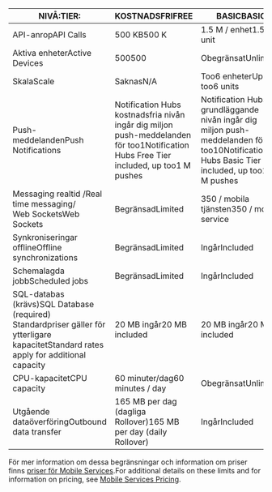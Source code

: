 
| <span data-ttu-id="651f3-101">NIVÅ:</span><span class="sxs-lookup"><span data-stu-id="651f3-101">TIER:</span></span> | <span data-ttu-id="651f3-102">KOSTNADSFRI</span><span class="sxs-lookup"><span data-stu-id="651f3-102">FREE</span></span> | <span data-ttu-id="651f3-103">BASIC</span><span class="sxs-lookup"><span data-stu-id="651f3-103">BASIC</span></span> | <span data-ttu-id="651f3-104">STANDARD</span><span class="sxs-lookup"><span data-stu-id="651f3-104">STANDARD</span></span> |
| --- | --- | --- | --- |
| <span data-ttu-id="651f3-105">API-anrop</span><span class="sxs-lookup"><span data-stu-id="651f3-105">API Calls</span></span> |<span data-ttu-id="651f3-106">500 KB</span><span class="sxs-lookup"><span data-stu-id="651f3-106">500 K</span></span> |<span data-ttu-id="651f3-107">1.5 M / enhet</span><span class="sxs-lookup"><span data-stu-id="651f3-107">1.5 M / unit</span></span> |<span data-ttu-id="651f3-108">15 M / enhet</span><span class="sxs-lookup"><span data-stu-id="651f3-108">15 M / unit</span></span> |
| <span data-ttu-id="651f3-109">Aktiva enheter</span><span class="sxs-lookup"><span data-stu-id="651f3-109">Active Devices</span></span> |<span data-ttu-id="651f3-110">500</span><span class="sxs-lookup"><span data-stu-id="651f3-110">500</span></span> |<span data-ttu-id="651f3-111">Obegränsat</span><span class="sxs-lookup"><span data-stu-id="651f3-111">Unlimited</span></span> |<span data-ttu-id="651f3-112">Obegränsat</span><span class="sxs-lookup"><span data-stu-id="651f3-112">Unlimited</span></span> |
| <span data-ttu-id="651f3-113">Skala</span><span class="sxs-lookup"><span data-stu-id="651f3-113">Scale</span></span> |<span data-ttu-id="651f3-114">Saknas</span><span class="sxs-lookup"><span data-stu-id="651f3-114">N/A</span></span> |<span data-ttu-id="651f3-115">Too6 enheter</span><span class="sxs-lookup"><span data-stu-id="651f3-115">Up too6 units</span></span> |<span data-ttu-id="651f3-116">Obegränsade enheter</span><span class="sxs-lookup"><span data-stu-id="651f3-116">Unlimited units</span></span> |
| <span data-ttu-id="651f3-117">Push-meddelanden</span><span class="sxs-lookup"><span data-stu-id="651f3-117">Push Notifications</span></span> |<span data-ttu-id="651f3-118">Notification Hubs kostnadsfria nivån ingår dig miljon push-meddelanden för too1</span><span class="sxs-lookup"><span data-stu-id="651f3-118">Notification Hubs Free Tier included, up too1 M pushes</span></span> |<span data-ttu-id="651f3-119">Notification Hubs grundläggande nivån ingår dig miljon push-meddelanden för too10</span><span class="sxs-lookup"><span data-stu-id="651f3-119">Notification Hubs Basic Tier included, up too10 M pushes</span></span> |<span data-ttu-id="651f3-120">Notification Hubs standardnivån ingår dig miljon push-meddelanden för too10</span><span class="sxs-lookup"><span data-stu-id="651f3-120">Notification Hubs Standard Tier included, up too10 M pushes</span></span> |
| <span data-ttu-id="651f3-121">Messaging realtid /</span><span class="sxs-lookup"><span data-stu-id="651f3-121">Real time messaging/</span></span><br/><span data-ttu-id="651f3-122">Web Sockets</span><span class="sxs-lookup"><span data-stu-id="651f3-122">Web Sockets</span></span> |<span data-ttu-id="651f3-123">Begränsad</span><span class="sxs-lookup"><span data-stu-id="651f3-123">Limited</span></span> |<span data-ttu-id="651f3-124">350 / mobila tjänsten</span><span class="sxs-lookup"><span data-stu-id="651f3-124">350 / mobile service</span></span> |<span data-ttu-id="651f3-125">Obegränsat</span><span class="sxs-lookup"><span data-stu-id="651f3-125">Unlimited</span></span> |
| <span data-ttu-id="651f3-126">Synkroniseringar offline</span><span class="sxs-lookup"><span data-stu-id="651f3-126">Offline synchronizations</span></span> |<span data-ttu-id="651f3-127">Begränsad</span><span class="sxs-lookup"><span data-stu-id="651f3-127">Limited</span></span> |<span data-ttu-id="651f3-128">Ingår</span><span class="sxs-lookup"><span data-stu-id="651f3-128">Included</span></span> |<span data-ttu-id="651f3-129">Ingår</span><span class="sxs-lookup"><span data-stu-id="651f3-129">Included</span></span> |
| <span data-ttu-id="651f3-130">Schemalagda jobb</span><span class="sxs-lookup"><span data-stu-id="651f3-130">Scheduled jobs</span></span> |<span data-ttu-id="651f3-131">Begränsad</span><span class="sxs-lookup"><span data-stu-id="651f3-131">Limited</span></span> |<span data-ttu-id="651f3-132">Ingår</span><span class="sxs-lookup"><span data-stu-id="651f3-132">Included</span></span> |<span data-ttu-id="651f3-133">Ingår</span><span class="sxs-lookup"><span data-stu-id="651f3-133">Included</span></span> |
| <span data-ttu-id="651f3-134">SQL-databas (krävs)</span><span class="sxs-lookup"><span data-stu-id="651f3-134">SQL Database (required)</span></span> <br/><span data-ttu-id="651f3-135">Standardpriser gäller för ytterligare kapacitet</span><span class="sxs-lookup"><span data-stu-id="651f3-135">Standard rates apply for additional capacity</span></span> |<span data-ttu-id="651f3-136">20 MB ingår</span><span class="sxs-lookup"><span data-stu-id="651f3-136">20 MB included</span></span> |<span data-ttu-id="651f3-137">20 MB ingår</span><span class="sxs-lookup"><span data-stu-id="651f3-137">20 MB included</span></span> |<span data-ttu-id="651f3-138">20 MB ingår</span><span class="sxs-lookup"><span data-stu-id="651f3-138">20 MB included</span></span> |
| <span data-ttu-id="651f3-139">CPU-kapacitet</span><span class="sxs-lookup"><span data-stu-id="651f3-139">CPU capacity</span></span> |<span data-ttu-id="651f3-140">60 minuter/dag</span><span class="sxs-lookup"><span data-stu-id="651f3-140">60 minutes / day</span></span> |<span data-ttu-id="651f3-141">Obegränsat</span><span class="sxs-lookup"><span data-stu-id="651f3-141">Unlimited</span></span> |<span data-ttu-id="651f3-142">Obegränsat</span><span class="sxs-lookup"><span data-stu-id="651f3-142">Unlimited</span></span> |
| <span data-ttu-id="651f3-143">Utgående dataöverföring</span><span class="sxs-lookup"><span data-stu-id="651f3-143">Outbound data transfer</span></span> |<span data-ttu-id="651f3-144">165 MB per dag (dagliga Rollover)</span><span class="sxs-lookup"><span data-stu-id="651f3-144">165 MB per day (daily Rollover)</span></span> |<span data-ttu-id="651f3-145">Ingår</span><span class="sxs-lookup"><span data-stu-id="651f3-145">Included</span></span> |<span data-ttu-id="651f3-146">Ingår</span><span class="sxs-lookup"><span data-stu-id="651f3-146">Included</span></span> |

<span data-ttu-id="651f3-147">För mer information om dessa begränsningar och information om priser finns [priser för Mobile Services](https://azure.microsoft.com/pricing/details/mobile-services/).</span><span class="sxs-lookup"><span data-stu-id="651f3-147">For additional details on these limits and for information on pricing, see [Mobile Services Pricing](https://azure.microsoft.com/pricing/details/mobile-services/).</span></span> 

